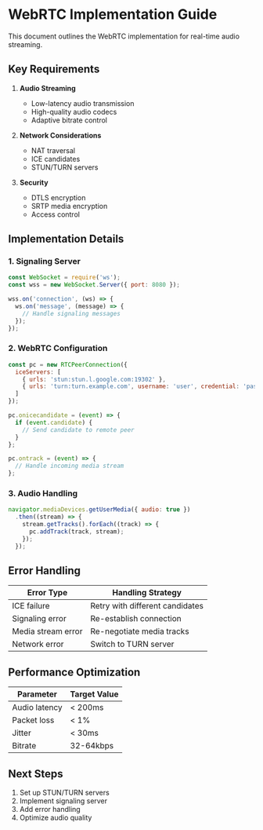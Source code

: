 # WebRTC Implementation Guide

This document outlines the WebRTC implementation for real-time audio streaming.

## Key Requirements

1. **Audio Streaming**
   - Low-latency audio transmission
   - High-quality audio codecs
   - Adaptive bitrate control

2. **Network Considerations**
   - NAT traversal
   - ICE candidates
   - STUN/TURN servers

3. **Security**
   - DTLS encryption
   - SRTP media encryption
   - Access control

## Implementation Details

### 1. Signaling Server
```javascript
const WebSocket = require('ws');
const wss = new WebSocket.Server({ port: 8080 });

wss.on('connection', (ws) => {
  ws.on('message', (message) => {
    // Handle signaling messages
  });
});
```

### 2. WebRTC Configuration
```javascript
const pc = new RTCPeerConnection({
  iceServers: [
    { urls: 'stun:stun.l.google.com:19302' },
    { urls: 'turn:turn.example.com', username: 'user', credential: 'pass' }
  ]
});

pc.onicecandidate = (event) => {
  if (event.candidate) {
    // Send candidate to remote peer
  }
};

pc.ontrack = (event) => {
  // Handle incoming media stream
};
```

### 3. Audio Handling
```javascript
navigator.mediaDevices.getUserMedia({ audio: true })
  .then((stream) => {
    stream.getTracks().forEach((track) => {
      pc.addTrack(track, stream);
    });
  });
```

## Error Handling

| Error Type | Handling Strategy |
|------------|-------------------|
| ICE failure | Retry with different candidates |
| Signaling error | Re-establish connection |
| Media stream error | Re-negotiate media tracks |
| Network error | Switch to TURN server |

## Performance Optimization

| Parameter | Target Value |
|-----------|--------------|
| Audio latency | < 200ms |
| Packet loss | < 1% |
| Jitter | < 30ms |
| Bitrate | 32-64kbps |

## Next Steps

1. Set up STUN/TURN servers
2. Implement signaling server
3. Add error handling
4. Optimize audio quality
